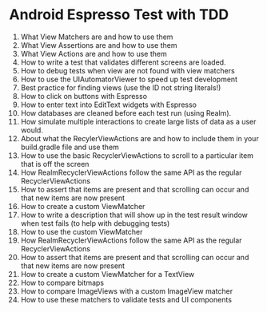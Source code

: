 # Android Espresso Test with TDD

1. What View Matchers are and how to use them
2. What View Assertions are and how to use them
3. What View Actions are and how to use them
4. How to write a test that validates different screens are loaded.
5. How to debug tests when view are not found with view matchers
6. How to use the UIAutomatorViewer to speed up test development
7. Best practice for finding views (use the ID not string literals!)
8. How to click on buttons with Espresso
9. How to enter text into EditText widgets with Espresso
10. How databases are cleaned before each test run (using Realm).
11. How simulate multiple interactions to create large lists of data as a user would.
12. About what the RecylerViewActions are and how to include them in your build.gradle file and use them
13. How to use the basic RecyclerViewActions to scroll to a particular item that is off the screen
14. How RealmRecyclerViewActions follow the same API as the regular RecyclerViewActions
15. How to assert that items are present and that scrolling can occur and that new items are now present
16. How to create a custom ViewMatcher
17. How to write a description that will show up in the test result window when test fails (to help with debugging tests)
18. How to use the custom ViewMatcher
19. How RealmRecyclerViewActions follow the same API as the regular RecyclerViewActions
20. How to assert that items are present and that scrolling can occur and that new items are now present
21. How to create a custom ViewMatcher for a TextView
22. How to compare bitmaps
23. How to compare ImageViews with a custom ImageView matcher
24. How to use these matchers to validate tests and UI components

